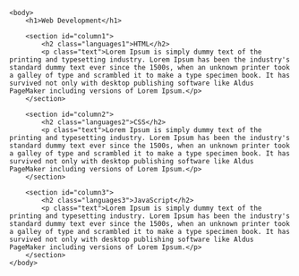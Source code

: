 <!DOCTYPE html>
<html lang="US-en">
    <head>
        <meta charset="utf-8">
        <meta name="viewport" content="width=device-width, initial-scale=1">
        <title>Coursera module-test</title>
        <link rel="stylesheet" href="mystyle.css">
    </head>
    
    <body>
        <h1>Web Development</h1>

        <section id="column1">
            <h2 class="languages1">HTML</h2>
            <p class="text">Lorem Ipsum is simply dummy text of the printing and typesetting industry. Lorem Ipsum has been the industry's standard dummy text ever since the 1500s, when an unknown printer took a galley of type and scrambled it to make a type specimen book. It has survived not only with desktop publishing software like Aldus PageMaker including versions of Lorem Ipsum.</p>
        </section>

        <section id="column2">
            <h2 class="languages2">CSS</h2>
            <p class="text">Lorem Ipsum is simply dummy text of the printing and typesetting industry. Lorem Ipsum has been the industry's standard dummy text ever since the 1500s, when an unknown printer took a galley of type and scrambled it to make a type specimen book. It has survived not only with desktop publishing software like Aldus PageMaker including versions of Lorem Ipsum.</p>
        </section>

        <section id="column3">
            <h2 class="languages3">JavaScript</h2>
            <p class="text">Lorem Ipsum is simply dummy text of the printing and typesetting industry. Lorem Ipsum has been the industry's standard dummy text ever since the 1500s, when an unknown printer took a galley of type and scrambled it to make a type specimen book. It has survived not only with desktop publishing software like Aldus PageMaker including versions of Lorem Ipsum.</p>
        </section>
    </body>

</html>

